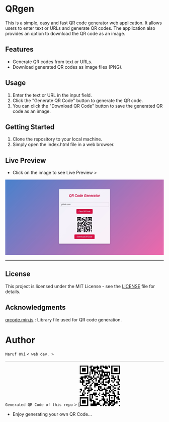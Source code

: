 # QRgen

This is a simple, easy and fast QR code generator web application. It allows users to enter text or URLs and generate QR codes. The application also provides an option to download the QR code as an image.

## Features

- Generate QR codes from text or URLs.
- Download generated QR codes as image files (PNG).

## Usage

1. Enter the text or URL in the input field.
2. Click the "Generate QR Code" button to generate the QR code.
4. You can click the "Download QR Code" button to save the generated QR code as an image.

## Getting Started

1. Clone the repository to your local machine.
2. Simply open the index.html file in a web browser.

## Live Preview

- Click on the image to see Live Preview >

[![Preview Img](https://github.com/iamovi/QRgen/blob/main/preview.png)](https://qrcode-gen-erator.netlify.app/)

---

## License

This project is licensed under the MIT License - see the [LICENSE](LICENSE) file for details.

## Acknowledgments

[qrcode.min.js](https://github.com/davidshimjs/qrcodejs) : Library file used for QR code generation.


# Author

`Maruf OVi`
`< web dev. >`

---

`Generated QR Code of this repo` >
[![Generated QR Code of this repo](https://github.com/iamovi/QRgen/blob/main/qrcode-of-this-repo.png)

- Enjoy generating your own QR Code...
